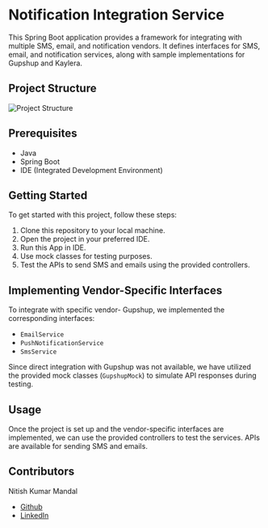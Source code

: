 # Notification Integration Service

This Spring Boot application provides a framework for integrating with multiple SMS, email, and notification vendors. It defines interfaces for SMS, email, and notification services, along with sample implementations for Gupshup and Kaylera.

## Project Structure

![Project Structure](https://drive.google.com/uc?id=1dfsp7Kn9t3gtGk-v6zTDhGOw5jLMPndL)


## Prerequisites

- Java
- Spring Boot
- IDE (Integrated Development Environment)

## Getting Started

To get started with this project, follow these steps:

1. Clone this repository to your local machine.
2. Open the project in your preferred IDE.
3. Run this App in IDE.
4. Use mock classes for testing purposes.
5. Test the APIs to send SMS and emails using the provided controllers.

## Implementing Vendor-Specific Interfaces

To integrate with specific vendor- Gupshup, we implemented the corresponding interfaces:

- `EmailService`
- `PushNotificationService`
- `SmsService`

Since direct integration with Gupshup was not available, we have utilized the provided mock classes (`GupshupMock`) to simulate API responses during testing.

## Usage

Once the project is set up and the vendor-specific interfaces are implemented, we can use the provided controllers to test the services. APIs are available for sending SMS and emails.

## Contributors
Nitish Kumar Mandal
- [Github](https://github.com/nitishmandal01)
- [LinkedIn](https://www.linkedin.com/in/thenitishmandal/)
